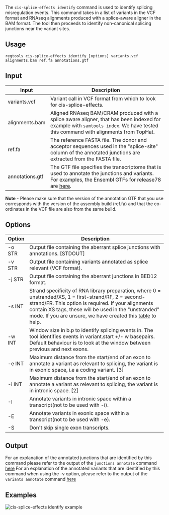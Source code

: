 [csei]: ../images/csei_examples.png


The `cis-splice-effects identify` command is used to identify splicing misregulation events. This command takes in a list of variants in the VCF format and RNAseq alignments produced with a splice-aware aligner in the BAM format. The tool then proceeds to identify non-canonical splicing junctions near the variant sites.


## Usage

`regtools cis-splice-effects identify [options] variants.vcf alignments.bam ref.fa annotations.gtf`

## Input

| Input                  | Description |
| ------                 | ----------- |
| variants.vcf | Variant call in VCF format from which to look for cis-splice-effects.|
| alignments.bam | Aligned RNAseq BAM/CRAM produced with a splice aware aligner, that has been indexed for example with `samtools index`. We have tested this command with alignments from TopHat.|
| ref.fa          | The reference FASTA file. The donor and acceptor sequences used in the "splice-site" column of the annotated junctions are extracted from the FASTA file. |
| annotations.gtf | The GTF file specifies the transcriptome that is used to annotate the junctions and variants. For examples, the Ensembl GTFs for release78 are [here](ftp://ftp.ensembl.org/pub/release-78/gtf/).|

**Note** - Please make sure that the version of the annotation GTF that you use corresponds with the version of the assembly build (ref.fa) and that the co-ordinates in the VCF file are also from the same build.

## Options

| Option  | Description |
| ------  | ----------- |
| -o STR    |    Output file containing the aberrant splice junctions with annotations. [STDOUT]    |
| -v STR    |    Output file containing variants annotated as splice relevant (VCF format).    |
| -j STR    |    Output file containing the aberrant junctions in BED12 format.    |
| -s INT    |    Strand specificity of RNA library preparation, where 0 = unstranded/XS, 1 = first-strand/RF, 2 = second-strand/FR. This option is required. If your alignments contain XS tags, these will be used in the "unstranded" mode. If you are unsure, we have created this [table](https://rnabio.org/module-09-appendix/0009/12/01/StrandSettings/) to help. |
| -w INT    |    Window size in b.p to identify splicing events in. The tool identifies events in variant.start +/- w basepairs. Default behaviour is to look at the window between previous and next exons.    |
| -e INT    |    Maximum distance from the start/end of an exon to annotate a variant as relevant to splicing, the variant is in exonic space, i.e a coding variant. [3]    |
| -i INT    |    Maximum distance from the start/end of an exon to annotate a variant as relevant to splicing, the variant is in intronic space. [2]    |
| -I    |    Annotate variants in intronic space within a transcript(not to be used with -i).    |
| -E    |    Annotate variants in exonic space within a transcript(not to be used with -e).    |
| -S    |    Don't skip single exon transcripts.    |

## Output

For an explanation of the annotated junctions that are identified by this command please refer to the output of the `junctions annotate` command [here](junctions-annotate.md#output)
For an explanation of the annotated variants that are identified by this command when using the -v option, please refer to the output of the `variants annotate` command [here](variants-annotate.md#output)

## Examples

![cis-splice-effects identify example][csei]
